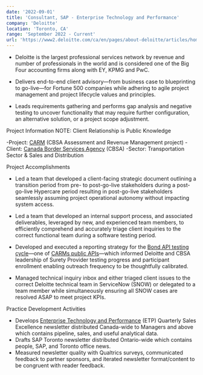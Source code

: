 ```yaml
---
date: '2022-09-01'
title: 'Consultant, SAP - Enterprise Technology and Performance'
company: 'Deloitte'
location: 'Toronto, CA'
range: 'September 2022 - Current'
url: 'https://www2.deloitte.com/ca/en/pages/about-deloitte/articles/home.html'
---
```


- Deloitte is the largest professional services network by revenue and number of professionals in the world and is considered one of the Big Four accounting firms along with EY, KPMG and PwC.

- Delivers end-to-end client advisory—from business case to blueprinting to go-live—for Fortune 500 companies while adhering to agile project management and project lifecycle values and principles.
- Leads requirements gathering and performs gap analysis and negative testing to uncover functionality that may require further configuration, an alternative solution, or a project scope adjustment.

Project Information 
NOTE: Client Relationship is Public Knowledge
 
-Project: [CARM](https://www.cbsa-asfc.gc.ca/prog/carm-gcra/menu-eng.html) (CBSA Assessment and Revenue Management project)
-Client: [Canada Border Services Agency](https://www.cbsa-asfc.gc.ca/menu-eng.html) (CBSA)
-Sector: Transportation Sector & Sales and Distribution 

Project Accomplishments

- Led a team that developed a client-facing strategic document outlining a transition period from pre- to post-go-live stakeholders during a post-go-live Hypercare period resulting in post-go-live stakeholders seamlessly assuming project operational autonomy without impacting system access.

- Led a team that developed an internal support process, and associated deliverables, leveraged by new, and experienced team members, to efficiently comprehend and accurately triage client inquiries to the correct functional team during a software testing period.

- Developed and executed a reporting strategy for the [Bond API testing cycle](http://carmapi.s3-website.ca-central-1.amazonaws.com/en/carm-api/bond)—one of [CARMs public APIs](http://carmapi.s3-website.ca-central-1.amazonaws.com/en/carm-api)—which informed Deloitte and CBSA leadership of Surety Provider testing progress and participant enrollment enabling outreach frequency to be thoughtfully calibrated.

- Managed technical inquiry inbox and either triaged client issues to the correct Deloitte technical team in ServiceNow (SNOW) or delegated to a team member while simultaneously ensuring all SNOW cases are resolved ASAP to meet project KPIs.

Practice Development Activities

- Develops [Enterprise Technology and Performance](https://www2.deloitte.com/ca/en/pages/technology/solutions/technology-services.html) (ETP) Quarterly Sales Excellence newsletter distributed Canada-wide to Managers and above which contains pipeline, sales, and useful analytical data.
- Drafts SAP Toronto newsletter distributed Ontario-wide which contains people, SAP, and Toronto office news.  
- Measured newsletter quality with Qualtrics surveys, communicated feedback to partner sponsors, and iterated newsletter format/content to be congruent with reader feedback.
